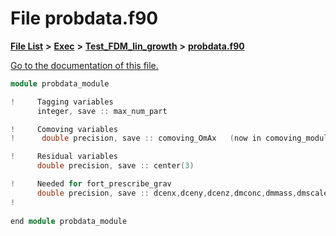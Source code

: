 
# File probdata.f90

[**File List**](files.md) **>** [**Exec**](dir_43a12cefb7942b6f49b5b628aafd3192.md) **>** [**Test\_FDM\_lin\_growth**](dir_97d68d96f71fb742273f5b8113c9a269.md) **>** [**probdata.f90**](Test__FDM__lin__growth_2probdata_8f90.md)

[Go to the documentation of this file.](Test__FDM__lin__growth_2probdata_8f90.md) 


````cpp
module probdata_module

!     Tagging variables
      integer, save :: max_num_part

!     Comoving variables
!      double precision, save :: comoving_OmAx   (now in comoving_module)

!     Residual variables
      double precision, save :: center(3)

!     Needed for fort_prescribe_grav 
      double precision, save :: dcenx,dceny,dcenz,dmconc,dmmass,dmscale
!     
      
end module probdata_module
````

